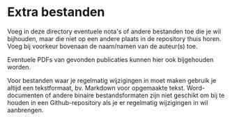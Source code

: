 # Extra bestanden

Voeg in deze directory eventuele nota's of andere bestanden toe die je wil bijhouden, maar die niet op een andere plaats in de repository thuis horen. Voeg bij voorkeur bovenaan de naam/namen van de auteur(s) toe.

Eventuele PDFs van gevonden publicaties kunnen hier ook bijgehouden worden.

Voor bestanden waar je regelmatig wijzigingen in moet maken gebruik je altijd een tekstformaat, bv. Markdown voor opgemaakte tekst. Word-documenten of andere binaire bestandsformaten zijn niet geschikt om bij te houden in een Github-repository als je er regelmatig wijzigingen in wil aanbrengen.
